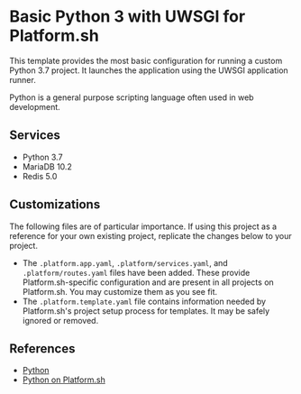 # Basic Python 3 with UWSGI for Platform.sh

This template provides the most basic configuration for running a custom Python 3.7 project.  It launches the application using the UWSGI application runner.

Python is a general purpose scripting language often used in web development.

## Services

* Python 3.7
* MariaDB 10.2
* Redis 5.0

## Customizations

The following files are of particular importance.  If using this project as a reference for your own existing project, replicate the changes below to your project.

* The `.platform.app.yaml`, `.platform/services.yaml`, and `.platform/routes.yaml` files have been added.  These provide Platform.sh-specific configuration and are present in all projects on Platform.sh.  You may customize them as you see fit.
* The `.platform.template.yaml` file contains information needed by Platform.sh's project setup process for templates.  It may be safely ignored or removed.

## References

* [Python](https://www.python.org/)
* [Python on Platform.sh](https://docs.platform.sh/languages/python.html)
